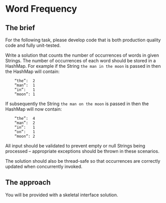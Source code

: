 # Word Frequency

## The brief
For the following task, please develop code that is both production quality code and fully unit-tested.

Write a solution that counts the number of occurrences of words in given Strings. The number of occurrences of each word should be stored in a HashMap. For example if the String `the man in the moon` is passed in then the HashMap will contain:  
         
        “the”:	2  
        “man”:	1  
        “in”:	1     
        “moon”:	1

If subsequently the String `the man on the moon` is passed in then the HashMap will now contain:  

        “the”:	4
        “man”:	2
        “in”:	1
        “on”:	1
        “moon”:	2

All input should be validated to prevent empty or null Strings being processed – appropriate exceptions should be thrown in these scenarios.

The solution should also be thread-safe so that occurrences are correctly updated when concurrently invoked.

## The approach
You will be provided with a skeletal interface solution.